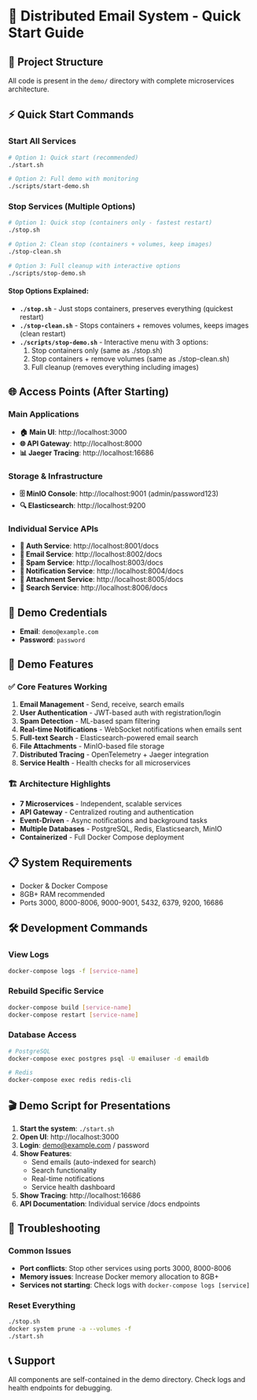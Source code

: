 # 🚀 Distributed Email System - Quick Start Guide

## 📁 Project Structure
All code is present in the `demo/` directory with complete microservices architecture.

## ⚡ Quick Start Commands

### Start All Services
```bash
# Option 1: Quick start (recommended)
./start.sh

# Option 2: Full demo with monitoring
./scripts/start-demo.sh
```

### Stop Services (Multiple Options)

```bash
# Option 1: Quick stop (containers only - fastest restart)
./stop.sh

# Option 2: Clean stop (containers + volumes, keep images)
./stop-clean.sh

# Option 3: Full cleanup with interactive options
./scripts/stop-demo.sh
```

#### Stop Options Explained:
- **`./stop.sh`** - Just stops containers, preserves everything (quickest restart)
- **`./stop-clean.sh`** - Stops containers + removes volumes, keeps images (clean restart)
- **`./scripts/stop-demo.sh`** - Interactive menu with 3 options:
  1. Stop containers only (same as ./stop.sh)
  2. Stop containers + remove volumes (same as ./stop-clean.sh) 
  3. Full cleanup (removes everything including images)

## 🌐 Access Points (After Starting)

### Main Applications
- **🏠 Main UI**: http://localhost:3000
- **🌐 API Gateway**: http://localhost:8000
- **📊 Jaeger Tracing**: http://localhost:16686

### Storage & Infrastructure
- **🗄️ MinIO Console**: http://localhost:9001 (admin/password123)
- **🔍 Elasticsearch**: http://localhost:9200

### Individual Service APIs
- **🔐 Auth Service**: http://localhost:8001/docs
- **📧 Email Service**: http://localhost:8002/docs  
- **🚨 Spam Service**: http://localhost:8003/docs
- **🔔 Notification Service**: http://localhost:8004/docs
- **📎 Attachment Service**: http://localhost:8005/docs
- **🔎 Search Service**: http://localhost:8006/docs

## 👤 Demo Credentials
- **Email**: `demo@example.com`
- **Password**: `password`

## 🎯 Demo Features

### ✅ Core Features Working
1. **Email Management** - Send, receive, search emails
2. **User Authentication** - JWT-based auth with registration/login
3. **Spam Detection** - ML-based spam filtering
4. **Real-time Notifications** - WebSocket notifications when emails sent
5. **Full-text Search** - Elasticsearch-powered email search
6. **File Attachments** - MinIO-based file storage
7. **Distributed Tracing** - OpenTelemetry + Jaeger integration
8. **Service Health** - Health checks for all microservices

### 🏗️ Architecture Highlights
- **7 Microservices** - Independent, scalable services
- **API Gateway** - Centralized routing and authentication
- **Event-Driven** - Async notifications and background tasks
- **Multiple Databases** - PostgreSQL, Redis, Elasticsearch, MinIO
- **Containerized** - Full Docker Compose deployment

## 📋 System Requirements
- Docker & Docker Compose
- 8GB+ RAM recommended
- Ports 3000, 8000-8006, 9000-9001, 5432, 6379, 9200, 16686

## 🛠️ Development Commands

### View Logs
```bash
docker-compose logs -f [service-name]
```

### Rebuild Specific Service  
```bash
docker-compose build [service-name]
docker-compose restart [service-name]
```

### Database Access
```bash
# PostgreSQL
docker-compose exec postgres psql -U emailuser -d emaildb

# Redis
docker-compose exec redis redis-cli
```

## 🎬 Demo Script for Presentations

1. **Start the system**: `./start.sh`
2. **Open UI**: http://localhost:3000
3. **Login**: demo@example.com / password
4. **Show Features**:
   - Send emails (auto-indexed for search)
   - Search functionality 
   - Real-time notifications
   - Service health dashboard
5. **Show Tracing**: http://localhost:16686
6. **API Documentation**: Individual service /docs endpoints

## 🔧 Troubleshooting

### Common Issues
- **Port conflicts**: Stop other services using ports 3000, 8000-8006
- **Memory issues**: Increase Docker memory allocation to 8GB+
- **Services not starting**: Check logs with `docker-compose logs [service]`

### Reset Everything
```bash
./stop.sh
docker system prune -a --volumes -f
./start.sh
```

## 📞 Support
All components are self-contained in the demo directory. Check logs and health endpoints for debugging.